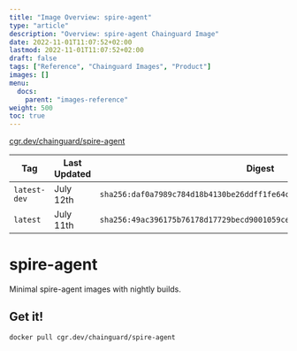 ```yaml
---
title: "Image Overview: spire-agent"
type: "article"
description: "Overview: spire-agent Chainguard Image"
date: 2022-11-01T11:07:52+02:00
lastmod: 2022-11-01T11:07:52+02:00
draft: false
tags: ["Reference", "Chainguard Images", "Product"]
images: []
menu:
  docs:
    parent: "images-reference"
weight: 500
toc: true
---
```


[cgr.dev/chainguard/spire-agent](https://github.com/chainguard-images/images/tree/main/images/spire-agent)

| Tag          | Last Updated | Digest                                                                    |
|--------------|--------------|---------------------------------------------------------------------------|
| `latest-dev` | July 12th    | `sha256:daf0a7989c784d18b4130be26ddff1fe64cc06d98cbb6bd7a71d30e76cb52081` |
| `latest`     | July 11th    | `sha256:49ac396175b76178d17729becd9001059ceda12eff834656760060269499204f` |

# spire-agent

Minimal spire-agent images with nightly builds.

## Get it!

```shell
docker pull cgr.dev/chainguard/spire-agent
```